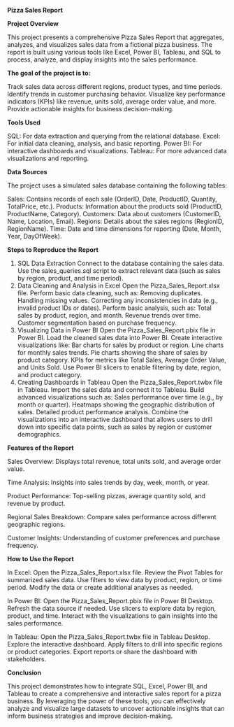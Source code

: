 **Pizza Sales Report** 

**Project Overview**

This project presents a comprehensive Pizza Sales Report that aggregates, analyzes, and visualizes sales data from a fictional pizza business. The report is built using various tools like Excel, Power BI, Tableau, and SQL to process, analyze, and display insights into the sales performance.

**The goal of the project is to:**

Track sales data across different regions, product types, and time periods.
Identify trends in customer purchasing behavior.
Visualize key performance indicators (KPIs) like revenue, units sold, average order value, and more.
Provide actionable insights for business decision-making.

**Tools Used**

SQL: For data extraction and querying from the relational database.
Excel: For initial data cleaning, analysis, and basic reporting.
Power BI: For interactive dashboards and visualizations.
Tableau: For more advanced data visualizations and reporting.

**Data Sources**

The project uses a simulated sales database containing the following tables:

Sales: Contains records of each sale (OrderID, Date, ProductID, Quantity, TotalPrice, etc.).
Products: Information about the products sold (ProductID, ProductName, Category).
Customers: Data about customers (CustomerID, Name, Location, Email).
Regions: Details about the sales regions (RegionID, RegionName).
Time: Date and time dimensions for reporting (Date, Month, Year, DayOfWeek).

**Steps to Reproduce the Report**

1. SQL Data Extraction
Connect to the database containing the sales data.
Use the sales_queries.sql script to extract relevant data (such as sales by region, product, and time period).
2. Data Cleaning and Analysis in Excel
Open the Pizza_Sales_Report.xlsx file.
Perform basic data cleaning, such as:
Removing duplicates.
Handling missing values.
Correcting any inconsistencies in data (e.g., invalid product IDs or dates).
Perform basic analysis, such as:
Total sales by product, region, and month.
Revenue trends over time.
Customer segmentation based on purchase frequency.
3. Visualizing Data in Power BI
Open the Pizza_Sales_Report.pbix file in Power BI.
Load the cleaned sales data into Power BI.
Create interactive visualizations like:
Bar charts for sales by product or region.
Line charts for monthly sales trends.
Pie charts showing the share of sales by product category.
KPIs for metrics like Total Sales, Average Order Value, and Units Sold.
Use Power BI slicers to enable filtering by date, region, and product category.
4. Creating Dashboards in Tableau
Open the Pizza_Sales_Report.twbx file in Tableau.
Import the sales data and connect it to Tableau.
Build advanced visualizations such as:
Sales performance over time (e.g., by month or quarter).
Heatmaps showing the geographic distribution of sales.
Detailed product performance analysis.
Combine the visualizations into an interactive dashboard that allows users to drill down into specific data points, such as sales by region or customer demographics.

**Features of the Report**

Sales Overview: Displays total revenue, total units sold, and average order value.

Time Analysis: Insights into sales trends by day, week, month, or year.

Product Performance: Top-selling pizzas, average quantity sold, and revenue by product.

Regional Sales Breakdown: Compare sales performance across different geographic regions.

Customer Insights: Understanding of customer preferences and purchase frequency.

**How to Use the Report**

In Excel:
Open the Pizza_Sales_Report.xlsx file.
Review the Pivot Tables for summarized sales data.
Use filters to view data by product, region, or time period.
Modify the data or create additional analyses as needed.

In Power BI:
Open the Pizza_Sales_Report.pbix file in Power BI Desktop.
Refresh the data source if needed.
Use slicers to explore data by region, product, and time.
Interact with the visualizations to gain insights into the sales performance.

In Tableau:
Open the Pizza_Sales_Report.twbx file in Tableau Desktop.
Explore the interactive dashboard.
Apply filters to drill into specific regions or product categories.
Export reports or share the dashboard with stakeholders.

**Conclusion**

This project demonstrates how to integrate SQL, Excel, Power BI, and Tableau to create a comprehensive and interactive sales report for a pizza business. By leveraging the power of these tools, you can effectively analyze and visualize large datasets to uncover actionable insights that can inform business strategies and improve decision-making.





